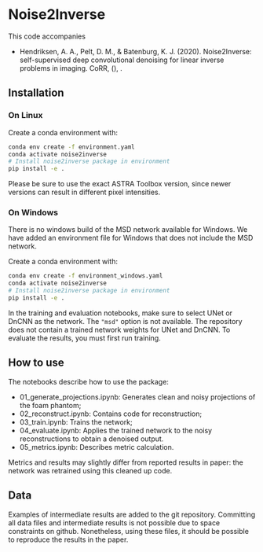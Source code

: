 # Noise2Inverse

This code accompanies

- Hendriksen, A. A., Pelt, D. M., & Batenburg,
  K. J. (2020). Noise2Inverse: self-supervised deep convolutional
  denoising for linear inverse problems in imaging. CoRR, (), .

## Installation

### On Linux

Create a conda environment with:
``` bash
conda env create -f environment.yaml
conda activate noise2inverse
# Install noise2inverse package in environment
pip install -e .
```

Please be sure to use the exact ASTRA Toolbox version, since newer
versions can result in different pixel intensities.

### On Windows

There is no windows build of the MSD network available for Windows. We
have added an environment file for Windows that does not include the
MSD network.

Create a conda environment with:
``` bash
conda env create -f environment_windows.yaml
conda activate noise2inverse
# Install noise2inverse package in environment
pip install -e .
```

In the training and evaluation notebooks, make sure to select UNet or
DnCNN as the network. The `"msd"` option is not available. The
repository does not contain a trained network weights for UNet and
DnCNN. To evaluate the results, you must first run training.


## How to use

The notebooks describe how to use the package:

- 01_generate_projections.ipynb: Generates clean and noisy projections of the foam phantom;
- 02_reconstruct.ipynb: Contains code for reconstruction;
- 03_train.ipynb: Trains the network;
- 04_evaluate.ipynb: Applies the trained network to the noisy reconstructions to obtain a denoised output.
- 05_metrics.ipynb: Describes metric calculation.

Metrics and results may slightly differ from reported results in
paper: the network was retrained using this cleaned up code.

## Data

Examples of intermediate results are added to the git
repository. Committing all data files and intermediate results is not
possible due to space constraints on github. Nonetheless, using these
files, it should be possible to reproduce the results in the paper.
